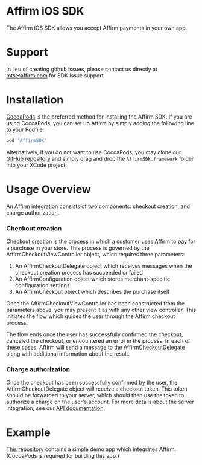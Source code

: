 Affirm iOS SDK
==============

The Affirm iOS SDK allows you accept Affirm payments in your own app.

Support
==============
In lieu of creating github issues, please contact us directly at mts@affirm.com for SDK issue support

Installation
============

[CocoaPods](https://cocoapods.org/) is the preferred method for installing the Affirm SDK. If you are using CocoaPods, you can set up Affirm by simply adding the following line to your Podfile:

```ruby
pod 'AffirmSDK'
```

Alternatively, if you do not want to use CocoaPods, you may clone our [GitHub repository](https://github.com/Affirm/affirm-ios-sdk) and simply drag and drop the `AffirmSDK.framework` folder into your XCode project.


Usage Overview
==============

An Affirm integration consists of two components: checkout creation, and charge authorization.

### Checkout creation

Checkout creation is the process in which a customer uses Affirm to pay for a purchase in your store. This process is governed by the AffirmCheckoutViewController object, which requires three parameters:

1. An AffirmCheckoutDelegate object which receives messages when the checkout creation process has succeeded or failed
2. An AffirmConfiguration object which stores merchant-specific configuration settings
3. An AffirmCheckout object which describes the purchase itself

Once the AffirmCheckoutViewController has been constructed from the parameters above, you may present it as with any other view controller. This initiates the flow which guides the user through the Affirm checkout process.

The flow ends once the user has successfully confirmed the checkout, canceled the checkout, or encountered an error in the process. In each of these cases, Affirm will send a message to the AffirmCheckoutDelegate along with additional information about the result.

### Charge authorization

Once the checkout has been successfully confirmed by the user, the AffirmCheckoutDelegate object will receive a checkout token. This token should be forwarded to your server, which should then use the token to authorize a charge on the user's account. For more details about the server integration, see our [API documentation](https://docs.affirm.com/v2/api/charges/).


Example
=======

[This repository](https://github.com/Affirm/affirm-ios-sdk-demo) contains a simple demo app which integrates Affirm. (CocoaPods is required for building this app.)
